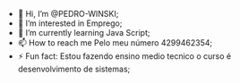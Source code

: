 - 👋 Hi, I’m @PEDRO-WINSKI;
- 👀 I’m interested in Emprego;
- 🌱 I’m currently learning Java Script;
- 📫 How to reach me Pelo meu número 4299462354;
- ⚡ Fun fact: Estou fazendo ensino medio tecnico o curso é desenvolvimento de sistemas;

<!---
PEDRO-WINSKI/PEDRO-WINSKI is a ✨ special ✨ repository because its `README.md` (this file) appears on your GitHub profile.
You can click the Preview link to take a look at your changes.
--->
